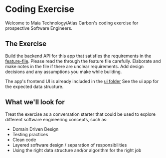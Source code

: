 # Coding Exercise

Welcome to Maia Technology/Atlas Carbon's coding exercise for prospective Software Engineers.

## The Exercise

Build the backend API for this app that satisfies the requirements in the [feature-file](./feature-file.md). Please read the through the feature file carefully. Elaborate and make notes in the file if there are unclear requirements. Add design decisions and any assumptions you make while building.

The app's frontend UI is already included in the [ui folder](./ui/) See the ui app for the expected data structure.

## What we'll look for 

Treat the exercise as a conversation starter that could be used to explore different software engineering concepts, such as:

* Domain Driven Design
* Testing practices
* Clean code
* Layered software design / separation of responsibilities
* Using the right data structure and/or algorithm for the right job
